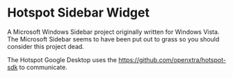 Hotspot Sidebar Widget
======================

A Microsoft Windows Sidebar project originally written for Windows Vista. The Microsoft Sidebar seems to have been put out to grass so you should consider this project dead.

The Hotspot Google Desktop uses the https://github.com/openxtra/hotspot-sdk to communicate.
